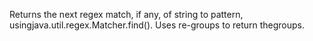 Returns the next regex match, if any, of string to pattern, usingjava.util.regex.Matcher.find().  Uses re-groups to return thegroups.